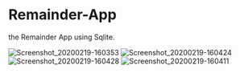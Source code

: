 # Remainder-App
the Remainder App using Sqlite.

![Screenshot_20200219-160353](https://user-images.githubusercontent.com/46309253/74857463-b9142c80-5369-11ea-900c-a1ff3e60cdc3.png)
![Screenshot_20200219-160424](https://user-images.githubusercontent.com/46309253/74857558-d812be80-5369-11ea-873a-00fac67d7494.png)
![Screenshot_20200219-160428](https://user-images.githubusercontent.com/46309253/74857618-f37dc980-5369-11ea-9f10-dc52bdd503e3.png)
![Screenshot_20200219-160411](https://user-images.githubusercontent.com/46309253/74857699-15774c00-536a-11ea-9277-79f71597b711.png)
